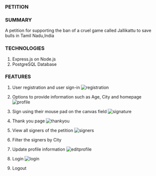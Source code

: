 ### PETITION

### SUMMARY
A petition for supporting the ban of a cruel game called Jallikattu to save bulls in Tamil Nadu,India

### TECHNOLOGIES
1. Express.js on Node.js
2. PostgreSQL Database

### FEATURES
1. User registration and user sign-in
![registration](https://user-images.githubusercontent.com/31618335/32994903-68e54fb6-cd6d-11e7-8a73-30ae7a855a52.JPG)

2. Options to provide information such as Age, City and homepage
![profile](https://user-images.githubusercontent.com/31618335/32994907-6eb1d72a-cd6d-11e7-884d-2048cae86cd8.JPG)

3. Sign using their mouse pad on the canvas field
![signature](https://user-images.githubusercontent.com/31618335/32994779-685c1328-cd6c-11e7-9464-f682f0ebc8cb.JPG)

4. Thank you page
![thankyou](https://user-images.githubusercontent.com/31618335/32994781-6bc04318-cd6c-11e7-9e7a-7e6638b3fc26.JPG)

5. View all signers of the petition
![signers](https://user-images.githubusercontent.com/31618335/32994783-6fc65a6a-cd6c-11e7-9797-676f946164e5.JPG)

6. Filter the signers by City

7. Update profile information
![editprofile](https://user-images.githubusercontent.com/31618335/32994787-76d48be2-cd6c-11e7-8da3-26fa76698f2e.JPG)

8. Login
![login](https://user-images.githubusercontent.com/31618335/32994777-64566ad0-cd6c-11e7-949e-9cd026822201.JPG)

9. Logout
